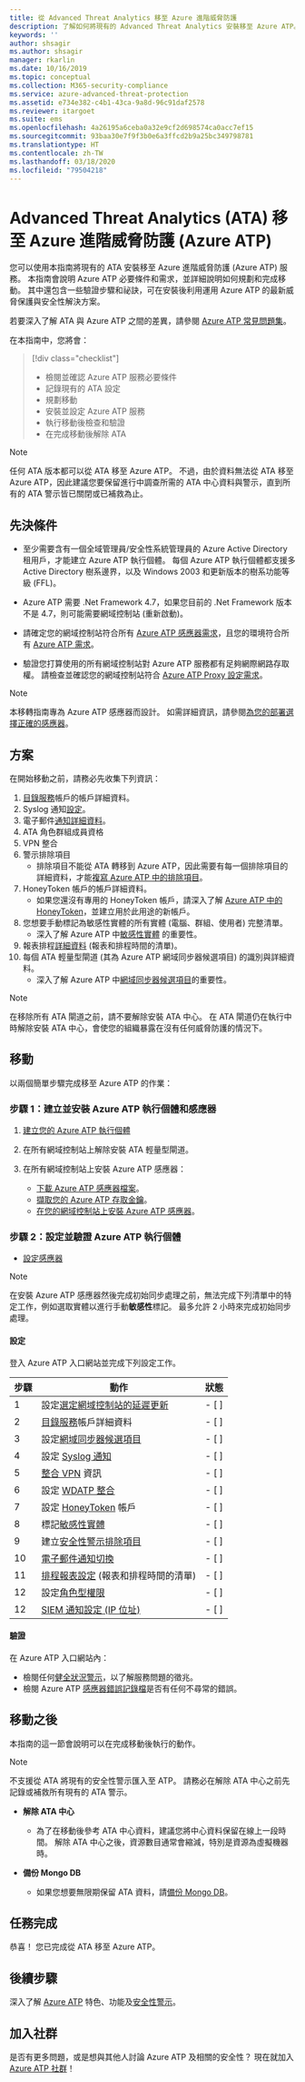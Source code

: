 ```yaml
---
title: 從 Advanced Threat Analytics 移至 Azure 進階威脅防護
description: 了解如何將現有的 Advanced Threat Analytics 安裝移至 Azure ATP。
keywords: ''
author: shsagir
ms.author: shsagir
manager: rkarlin
ms.date: 10/16/2019
ms.topic: conceptual
ms.collection: M365-security-compliance
ms.service: azure-advanced-threat-protection
ms.assetid: e734e382-c4b1-43ca-9a8d-96c91daf2578
ms.reviewer: itargoet
ms.suite: ems
ms.openlocfilehash: 4a26195a6ceba0a32e9cf2d698574ca0acc7ef15
ms.sourcegitcommit: 93baa30e7f9f3b0e6a3ffcd2b9a25bc349798781
ms.translationtype: HT
ms.contentlocale: zh-TW
ms.lasthandoff: 03/18/2020
ms.locfileid: "79504218"
---
```

# <a name="advanced-threat-analytics-ata-to-azure-advanced-threat-protection-azure-atp"></a>Advanced Threat Analytics (ATA) 移至 Azure 進階威脅防護 (Azure ATP)

您可以使用本指南將現有的 ATA 安裝移至 Azure 進階威脅防護 (Azure ATP) 服務。 本指南會說明 Azure ATP 必要條件和需求，並詳細說明如何規劃和完成移動。 其中還包含一些驗證步驟和祕訣，可在安裝後利用運用 Azure ATP 的最新威脅保護與安全性解決方案。

若要深入了解 ATA 與 Azure ATP 之間的差異，請參閱 [Azure ATP 常見問題集](https://docs.microsoft.com/azure-advanced-threat-protection/atp-technical-faq#what-is-azure-atp)。

在本指南中，您將會：

> [!div class="checklist"]
>
> - 檢閱並確認 Azure ATP 服務必要條件
> - 記錄現有的 ATA 設定
> - 規劃移動
> - 安裝並設定 Azure ATP 服務
> - 執行移動後檢查和驗證
> - 在完成移動後解除 ATA

> [!NOTE]
> 任何 ATA 版本都可以從 ATA 移至 Azure ATP。 不過，由於資料無法從 ATA 移至 Azure ATP，因此建議您要保留進行中調查所需的 ATA 中心資料與警示，直到所有的 ATA 警示皆已關閉或已補救為止。

## <a name="prerequisites"></a>先決條件

- 至少需要含有一個全域管理員/安全性系統管理員的 Azure Active Directory 租用戶，才能建立 Azure ATP 執行個體。 每個 Azure ATP 執行個體都支援多 Active Directory 樹系邊界，以及 Windows 2003 和更新版本的樹系功能等級 (FFL)。

- Azure ATP 需要 .Net Framework 4.7，如果您目前的 .Net Framework 版本不是 4.7，則可能需要網域控制站 (重新啟動)。

- 請確定您的網域控制站符合所有 [Azure ATP 感應器需求](https://docs.microsoft.com/azure-advanced-threat-protection/atp-prerequisites#azure-atp-sensor-requirements)，且您的環境符合所有 [Azure ATP 需求](https://docs.microsoft.com/azure-advanced-threat-protection/atp-prerequisites)。

- 驗證您打算使用的所有網域控制站對 Azure ATP 服務都有足夠網際網路存取權。 請檢查並確認您的網域控制站符合 [Azure ATP Proxy 設定需求](https://docs.microsoft.com/azure-advanced-threat-protection/configure-proxy)。

> [!NOTE]
> 本移轉指南專為 Azure ATP 感應器而設計。 如需詳細資訊，請參閱[為您的部署選擇正確的感應器](https://docs.microsoft.com/azure-advanced-threat-protection/atp-capacity-planning#choosing-the-right-sensor-type-for-your-deployment)。

## <a name="plan"></a>方案

在開始移動之前，請務必先收集下列資訊：

1. [目錄服務](https://docs.microsoft.com/azure-advanced-threat-protection/install-atp-step2)帳戶的帳戶詳細資料。
1. Syslog 通知[設定](https://docs.microsoft.com/azure-advanced-threat-protection/setting-syslog)。
1. 電子郵件[通知詳細資料](https://docs.microsoft.com/azure-advanced-threat-protection/notifications)。
1. ATA 角色群組成員資格
1. VPN 整合
1. 警示排除項目
    - 排除項目不能從 ATA 轉移到 Azure ATP，因此需要有每一個排除項目的詳細資料，才能[複寫 Azure ATP 中的排除項目](https://docs.microsoft.com/azure-advanced-threat-protection/excluding-entities-from-detections)。
1. HoneyToken 帳戶的帳戶詳細資料。
    - 如果您還沒有專用的 HoneyToken 帳戶，請深入了解 [Azure ATP 中的 HoneyToken](https://docs.microsoft.com/azure-advanced-threat-protection/install-atp-step7)，並建立用於此用途的新帳戶。
1. 您想要手動標記為敏感性實體的所有實體 (電腦、群組、使用者) 完整清單。
    - 深入了解 Azure ATP 中[敏感性實體](https://docs.microsoft.com/azure-advanced-threat-protection/sensitive-accounts) 的重要性。
1. 報表排程[詳細資料](https://docs.microsoft.com/azure-advanced-threat-protection/reports) (報表和排程時間的清單)。
1. 每個 ATA 輕量型閘道 (其為 Azure ATP 網域同步器候選項目) 的識別與詳細資料。
    - 深入了解 Azure ATP 中[網域同步器候選項目](https://docs.microsoft.com/azure-advanced-threat-protection/install-atp-step5#configure-sensor-settings)的重要性。

> [!NOTE]
> 在移除所有 ATA 閘道之前，請不要解除安裝 ATA 中心。 在 ATA 閘道仍在執行中時解除安裝 ATA 中心，會使您的組織暴露在沒有任何威脅防護的情況下。

## <a name="move"></a>移動

以兩個簡單步驟完成移至 Azure ATP 的作業：

### <a name="step-1-create-and-install-azure-atp-instance-and-sensors"></a>步驟 1：建立並安裝 Azure ATP 執行個體和感應器

1. [建立您的 Azure ATP 執行個體](https://docs.microsoft.com/azure-advanced-threat-protection/install-atp-step1)

2. 在所有網域控制站上解除安裝 ATA 輕量型閘道。

3. 在所有網域控制站上安裝 Azure ATP 感應器：
    - [下載 Azure ATP 感應器檔案](https://docs.microsoft.com/azure-advanced-threat-protection/install-atp-step3)。
    - [擷取您的 Azure ATP 存取金鑰](https://docs.microsoft.com/azure-advanced-threat-protection/install-atp-step3#download-the-setup-package)。
    - [在您的網域控制站上安裝 Azure ATP 感應器](https://docs.microsoft.com/azure-advanced-threat-protection/install-atp-step4)。

### <a name="step-2-configure-and-validate-azure-atp-instance"></a>步驟 2：設定並驗證 Azure ATP 執行個體

- [設定感應器](https://docs.microsoft.com/azure-advanced-threat-protection/install-atp-step5)

> [!NOTE]
> 在安裝 Azure ATP 感應器然後完成初始同步處理之前，無法完成下列清單中的特定工作，例如選取實體以進行手動**敏感性**標記。 最多允許 2 小時來完成初始同步處理。

#### <a name="configuration"></a>設定

登入 Azure ATP 入口網站並完成下列設定工作。

| 步驟    | 動作 | 狀態 |
|--------------|------------|------------------|
| 1  | 設定[選定網域控制站的延遲更新](https://docs.microsoft.com/azure-advanced-threat-protection/sensor-update) | - [ ] |
| 2  | [目錄服務](https://docs.microsoft.com/azure-advanced-threat-protection/install-atp-step2)帳戶詳細資料| - [ ] |
| 3  | 設定[網域同步器候選項目](https://docs.microsoft.com/azure-advanced-threat-protection/install-atp-step5#configure-sensor-settings) | - [ ] |
| 4  | 設定 [Syslog 通知](https://docs.microsoft.com/azure-advanced-threat-protection/setting-syslog) | - [ ] |
| 5  | [整合 VPN](https://docs.microsoft.com/azure-advanced-threat-protection/install-atp-step6-vpn) 資訊| - [ ] |
| 6  | 設定 [WDATP 整合](https://docs.microsoft.com/azure-advanced-threat-protection/integrate-wd-atp)| - [ ] |
| 7  | 設定 [HoneyToken](https://docs.microsoft.com/azure-advanced-threat-protection/install-atp-step7) 帳戶| - [ ] |
| 8  | 標記[敏感性實體](https://docs.microsoft.com/azure-advanced-threat-protection/sensitive-accounts)| - [ ] |
| 9  | 建立[安全性警示排除項目](https://docs.microsoft.com/azure-advanced-threat-protection/excluding-entities-from-detections)| - [ ] |
| 10 | [電子郵件通知切換](https://docs.microsoft.com/azure-advanced-threat-protection/notifications) | - [ ] |
| 11  | [排程報表設定](https://docs.microsoft.com/azure-advanced-threat-protection/reports) (報表和排程時間的清單)| - [ ] |
| 12  | 設定[角色型權限](https://docs.microsoft.com/azure-advanced-threat-protection/atp-role-groups) | - [ ] |
| 12  | [SIEM 通知設定 (IP 位址)](https://docs.microsoft.com/azure-advanced-threat-protection/configure-event-collection#siemsyslog)| - [ ] |

#### <a name="validation"></a>驗證

在 Azure ATP 入口網站內：

- 檢閱任何[健全狀況警示](https://docs.microsoft.com/azure-advanced-threat-protection/atp-health-center)，以了解服務問題的徵兆。
- 檢閱 Azure ATP [感應器錯誤記錄檔](https://docs.microsoft.com/azure-advanced-threat-protection/troubleshooting-atp-using-logs)是否有任何不尋常的錯誤。

## <a name="after-the-move"></a>移動之後

本指南的這一節會說明可以在完成移動後執行的動作。

> [!NOTE]
> 不支援從 ATA 將現有的安全性警示匯入至 ATP。 請務必在解除 ATA 中心之前先記錄或補救所有現有的 ATA 警示。

- **解除 ATA 中心**  
  - 為了在移動後參考 ATA 中心資料，建議您將中心資料保留在線上一段時間。 解除 ATA 中心之後，資源數目通常會縮減，特別是資源為虛擬機器時。

- **備份 Mongo DB**  
  - 如果您想要無限期保留 ATA 資料，請[備份 Mongo DB](https://docs.microsoft.com/advanced-threat-analytics/ata-database-management#backing-up-the-ata-database)。

## <a name="mission-accomplished"></a>任務完成

恭喜！ 您已完成從 ATA 移至 Azure ATP。

## <a name="next-steps"></a>後續步驟

深入了解 [Azure ATP](https://docs.microsoft.com/azure-advanced-threat-protection/what-is-atp) 特色、功能及[安全性警示](https://docs.microsoft.com/azure-advanced-threat-protection/understanding-security-alerts)。

## <a name="join-the-community"></a>加入社群

是否有更多問題，或是想與其他人討論 Azure ATP 及相關的安全性？ 現在就加入 [Azure ATP 社群](https://techcommunity.microsoft.com/t5/Azure-Advanced-Threat-Protection/bd-p/AzureAdvancedThreatProtection)！
